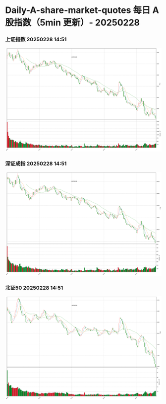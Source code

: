 
# Daily-A-share-market-quotes 每日 A 股指数（5min 更新）- 20250228

### 上证指数 20250228 14:51
![](./fig/2025/2/20250228-sh000001.png)

### 深证成指 20250228 14:51
![](./fig/2025/2/20250228-sz399001.png)

### 北证50 20250228 14:51
![](./fig/2025/2/20250228-bj899050.png)
